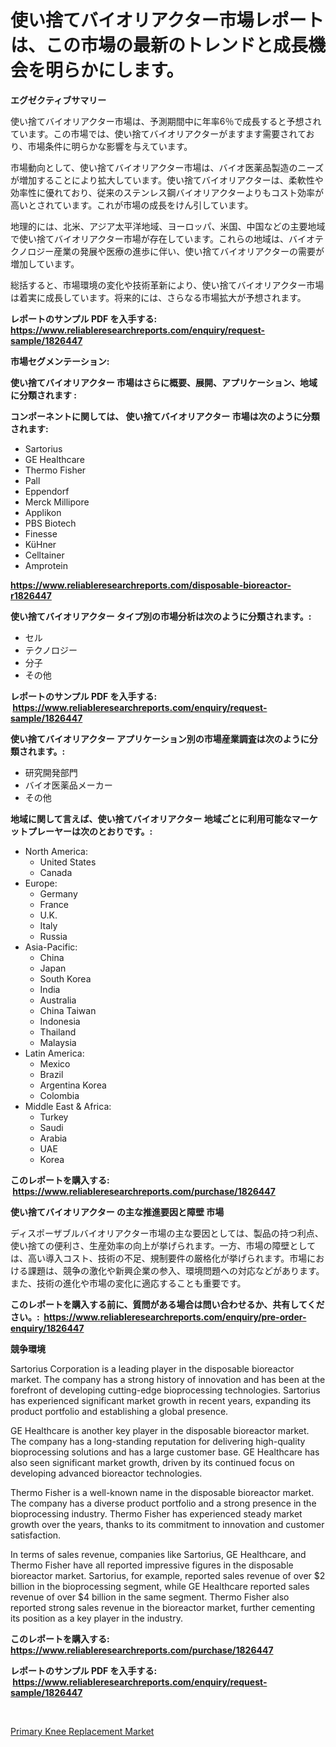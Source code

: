 <p><h1>使い捨てバイオリアクター市場レポートは、この市場の最新のトレンドと成長機会を明らかにします。</h1></p><p><strong>エグゼクティブサマリー</strong></p>
<p><p>使い捨てバイオリアクター市場は、予測期間中に年率6％で成長すると予想されています。この市場では、使い捨てバイオリアクターがますます需要されており、市場条件に明らかな影響を与えています。</p><p>市場動向として、使い捨てバイオリアクター市場は、バイオ医薬品製造のニーズが増加することにより拡大しています。使い捨てバイオリアクターは、柔軟性や効率性に優れており、従来のステンレス鋼バイオリアクターよりもコスト効率が高いとされています。これが市場の成長をけん引しています。</p><p>地理的には、北米、アジア太平洋地域、ヨーロッパ、米国、中国などの主要地域で使い捨てバイオリアクター市場が存在しています。これらの地域は、バイオテクノロジー産業の発展や医療の進歩に伴い、使い捨てバイオリアクターの需要が増加しています。</p><p>総括すると、市場環境の変化や技術革新により、使い捨てバイオリアクター市場は着実に成長しています。将来的には、さらなる市場拡大が予想されます。</p></p>
<p><strong>レポートのサンプル PDF を入手する: <a href="https://www.reliableresearchreports.com/enquiry/request-sample/1826447">https://www.reliableresearchreports.com/enquiry/request-sample/1826447</a></strong></p>
<p><strong>市場セグメンテーション:</strong></p>
<p><strong> 使い捨てバイオリアクター 市場はさらに概要、展開、アプリケーション、地域に分類されます :</strong></p>
<p><strong>コンポーネントに関しては、 使い捨てバイオリアクター 市場は次のように分類されます: &nbsp;</strong></p>
<p><ul><li>Sartorius</li><li>GE Healthcare</li><li>Thermo Fisher</li><li>Pall</li><li>Eppendorf</li><li>Merck Millipore</li><li>Applikon</li><li>PBS Biotech</li><li>Finesse</li><li>KüHner</li><li>Celltainer</li><li>Amprotein</li></ul></p>
<p><strong><a href="https://www.reliableresearchreports.com/disposable-bioreactor-r1826447">https://www.reliableresearchreports.com/disposable-bioreactor-r1826447</a></strong></p>
<p><strong> 使い捨てバイオリアクター タイプ別の市場分析は次のように分類されます。:</strong></p>
<p><ul><li>セル</li><li>テクノロジー</li><li>分子</li><li>その他</li></ul></p>
<p><strong>レポートのサンプル PDF を入手する: &nbsp;<a href="https://www.reliableresearchreports.com/enquiry/request-sample/1826447">https://www.reliableresearchreports.com/enquiry/request-sample/1826447</a></strong></p>
<p><strong> 使い捨てバイオリアクター アプリケーション別の市場産業調査は次のように分類されます。:</strong></p>
<p><ul><li>研究開発部門</li><li>バイオ医薬品メーカー</li><li>その他</li></ul></p>
<p><strong>地域に関して言えば、使い捨てバイオリアクター 地域ごとに利用可能なマーケットプレーヤーは次のとおりです。:</strong></p>
<p><ul>
    <li>
        North America:
        <ul>
            <li>United States</li>
            <li>Canada</li>
        </ul>
    </li>
    <li>
        Europe:
        <ul>
            <li>Germany</li>
            <li>France</li>
            <li>U.K.</li>
            <li>Italy</li>
            <li>Russia</li>
        </ul>
    </li>
    <li>
        Asia-Pacific:
        <ul>
            <li>China</li>
            <li>Japan</li>
            <li>South Korea</li>
            <li>India</li>
            <li>Australia</li>
            <li>China Taiwan</li>
            <li>Indonesia</li>
            <li>Thailand</li>
            <li>Malaysia</li>
        </ul>
    </li>
    <li>
        Latin America:
        <ul>
            <li>Mexico</li>
            <li>Brazil</li>
            <li>Argentina Korea</li>
            <li>Colombia</li>
        </ul>
    </li>
    <li>
        Middle East & Africa:
        <ul>
            <li>Turkey</li>
            <li>Saudi</li>
            <li>Arabia</li>
            <li>UAE</li>
            <li>Korea</li>
        </ul>
    </li>
    </ul></p>
<p><strong>このレポートを購入する: &nbsp;<a href="https://www.reliableresearchreports.com/purchase/1826447">https://www.reliableresearchreports.com/purchase/1826447</a></strong></p>
<p><strong>使い捨てバイオリアクター の主な推進要因と障壁 市場</strong></p>
<p><p>ディスポーザブルバイオリアクター市場の主な要因としては、製品の持つ利点、使い捨ての便利さ、生産効率の向上が挙げられます。一方、市場の障壁としては、高い導入コスト、技術の不足、規制要件の厳格化が挙げられます。市場における課題は、競争の激化や新興企業の参入、環境問題への対応などがあります。また、技術の進化や市場の変化に適応することも重要です。</p></p>
<p><strong>このレポートを購入する前に、質問がある場合は問い合わせるか、共有してください。:&nbsp; <a href="https://www.reliableresearchreports.com/enquiry/pre-order-enquiry/1826447">https://www.reliableresearchreports.com/enquiry/pre-order-enquiry/1826447</a></strong></p>
<p><strong>競争環境</strong></p>
<p><p>Sartorius Corporation is a leading player in the disposable bioreactor market. The company has a strong history of innovation and has been at the forefront of developing cutting-edge bioprocessing technologies. Sartorius has experienced significant market growth in recent years, expanding its product portfolio and establishing a global presence.</p><p>GE Healthcare is another key player in the disposable bioreactor market. The company has a long-standing reputation for delivering high-quality bioprocessing solutions and has a large customer base. GE Healthcare has also seen significant market growth, driven by its continued focus on developing advanced bioreactor technologies.</p><p>Thermo Fisher is a well-known name in the disposable bioreactor market. The company has a diverse product portfolio and a strong presence in the bioprocessing industry. Thermo Fisher has experienced steady market growth over the years, thanks to its commitment to innovation and customer satisfaction.</p><p>In terms of sales revenue, companies like Sartorius, GE Healthcare, and Thermo Fisher have all reported impressive figures in the disposable bioreactor market. Sartorius, for example, reported sales revenue of over $2 billion in the bioprocessing segment, while GE Healthcare reported sales revenue of over $4 billion in the same segment. Thermo Fisher also reported strong sales revenue in the bioreactor market, further cementing its position as a key player in the industry.</p></p>
<p><strong>このレポートを購入する: &nbsp; <a href="https://www.reliableresearchreports.com/purchase/1826447">https://www.reliableresearchreports.com/purchase/1826447</a></strong></p>
<p><strong>レポートのサンプル PDF を入手する: &nbsp;<a href="https://www.reliableresearchreports.com/enquiry/request-sample/1826447">https://www.reliableresearchreports.com/enquiry/request-sample/1826447</a></strong><strong></strong></p>
<p>&nbsp;</p>
<p><p><a href="https://flame-sidecar-702.notion.site/Primary-Knee-Replacement-Market-Report-Reveals-the-Latest-Trends-And-Growth-Opportunities-of-this-Ma-4b7a380ff4e649bcb0720214405c07e2">Primary Knee Replacement Market</a></p></p>